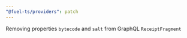 ```yaml
---
"@fuel-ts/providers": patch
---
```


Removing properties `bytecode` and `salt` from GraphQL `ReceiptFragment`
